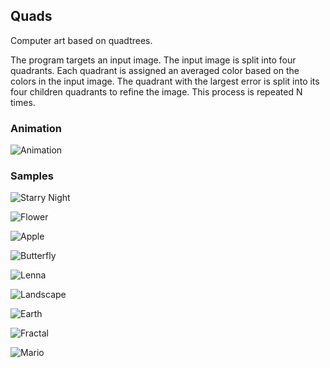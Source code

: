 ## Quads

Computer art based on quadtrees.

The program targets an input image. The input image is split into four quadrants. Each quadrant is assigned an averaged color based on the colors in the input image. The quadrant with the largest error is split into its four children quadrants to refine the image. This process is repeated N times.

### Animation

![Animation](http://i.imgur.com/UE2eOkx.gif)

### Samples

![Starry Night](http://i.imgur.com/yLNet30.png)

![Flower](http://i.imgur.com/RomAaw7.png)

![Apple](http://i.imgur.com/IiPaYO7.png)

![Butterfly](http://i.imgur.com/ujiZTwx.png)

![Lenna](http://i.imgur.com/OFdLCrD.png)

![Landscape](http://i.imgur.com/mBQAXFp.png)

![Earth](http://i.imgur.com/5xeoJws.png)

![Fractal](http://i.imgur.com/WJmHRcV.png)

![Mario](http://i.imgur.com/QvYyT3V.gif)
